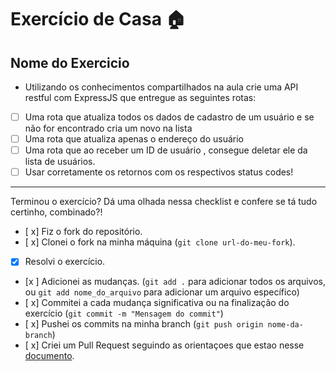 # Exercício de Casa 🏠

## Nome do Exercicio

- Utilizando os conhecimentos compartilhados na aula crie uma API restful com ExpressJS que entregue as seguintes rotas:
- [ ] Uma rota que atualiza todos os dados de cadastro de um usuário e se não for encontrado cria um novo na lista
- [ ] Uma rota que atualiza apenas o endereço do usuário
- [ ] Uma rota que ao receber um ID de usuário , consegue deletar ele da lista de usuários.
- [ ] Usar corretamente os retornos com os respectivos status codes!

---

Terminou o exercício? Dá uma olhada nessa checklist e confere se tá tudo certinho, combinado?!

- [ x] Fiz o fork do repositório.
- [ x] Clonei o fork na minha máquina (`git clone url-do-meu-fork`).
- [x] Resolvi o exercício.
- [x ] Adicionei as mudanças. (`git add .` para adicionar todos os arquivos, ou `git add nome_do_arquivo` para adicionar um arquivo específico)
- [ x] Commitei a cada mudança significativa ou na finalização do exercício (`git commit -m "Mensagem do commit"`)
- [ x] Pushei os commits na minha branch (`git push origin nome-da-branch`)
- [ x] Criei um Pull Request seguindo as orientaçoes que estao nesse [documento](/exercicios/para-casa/instrucoes-pull-request.md).
